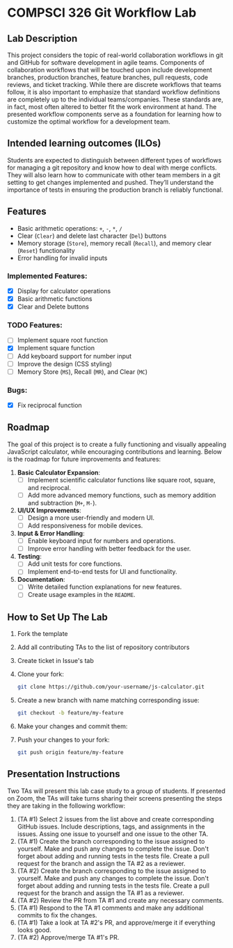 # COMPSCI 326 Git Workflow Lab

## Lab Description

This project considers the topic of real-world collaboration workflows in git
and GitHub for software development in agile teams. Components of collaboration
workflows that will be touched upon include development branches, production
branches, feature branches, pull requests, code reviews, and ticket tracking.
While there are discrete workflows that teams follow, it is also important to
emphasize that standard workflow definitions are completely up to the individual
teams/companies. These standards are, in fact, most often altered to better fit
the work environment at hand. The presented workflow components serve as a
foundation for learning how to customize the optimal workflow for a development
team.

## Intended learning outcomes (ILOs)

Students are expected to distinguish between different types of workflows for
managing a git repository and know how to deal with merge conflicts. They will
also learn how to communicate with other team members in a git setting to get
changes implemented and pushed. They’ll understand the importance of tests in
ensuring the production branch is reliably functional.

## Features

- Basic arithmetic operations: `+`, `-`, `*`, `/`
- Clear (`Clear`) and delete last character (`Del`) buttons
- Memory storage (`Store`), memory recall (`Recall`), and memory clear (`Reset`)
  functionality
- Error handling for invalid inputs

### Implemented Features:

- [x] Display for calculator operations
- [x] Basic arithmetic functions
- [x] Clear and Delete buttons

### TODO Features:

- [ ] Implement square root function
- [X] Implement square function
- [ ] Add keyboard support for number input
- [ ] Improve the design (CSS styling)
- [ ] Memory Store (`MS`), Recall (`MR`), and Clear (`MC`)

### Bugs:
- [X] Fix reciprocal function

## Roadmap

The goal of this project is to create a fully functioning and visually appealing
JavaScript calculator, while encouraging contributions and learning. Below is
the roadmap for future improvements and features:

1. **Basic Calculator Expansion**:
   - [ ] Implement scientific calculator functions like square root, square, and
         reciprocal.
   - [ ] Add more advanced memory functions, such as memory addition and
         subtraction (`M+`, `M-`).

2. **UI/UX Improvements**:
   - [ ] Design a more user-friendly and modern UI.
   - [ ] Add responsiveness for mobile devices.

3. **Input & Error Handling**:
   - [ ] Enable keyboard input for numbers and operations.
   - [ ] Improve error handling with better feedback for the user.

4. **Testing**:
   - [ ] Add unit tests for core functions.
   - [ ] Implement end-to-end tests for UI and functionality.

5. **Documentation**:
   - [ ] Write detailed function explanations for new features.
   - [ ] Create usage examples in the `README`.

## How to Set Up The Lab

1. Fork the template
2. Add all contributing TAs to the list of repository contributors
3. Create ticket in Issue's tab
4. Clone your fork:
   ```bash
   git clone https://github.com/your-username/js-calculator.git
   ```
5. Create a new branch with name matching corresponding issue:
   ```bash
   git checkout -b feature/my-feature
   ```

6. Make your changes and commit them:
7. Push your changes to your fork:
   ```bash
   git push origin feature/my-feature
   ```

## Presentation Instructions

Two TAs will present this lab case study to a group of students. If presented on Zoom, the TAs will take turns sharing their screens presenting the steps they are taking in the following workflow:

1. (TA #1) Select 2 issues from the list above and create corresponding GitHub issues. Include descriptions, tags, and assignments in the issues. Assing one issue to yourself and one issue to the other TA.
2. (TA #1) Create the branch corresponding to the issue assigned to yourself. Make and push any changes to complete the issue. Don't forget about adding and running tests in the tests file. Create a pull request for the branch and assign the TA #2 as a reviewer.
3. (TA #2) Create the branch corresponding to the issue assigned to yourself. Make and push any changes to complete the issue. Don't forget about adding and running tests in the tests file. Create a pull request for the branch and assign the TA #1 as a reviewer.
4. (TA #2) Review the PR from TA #1 and create any necessary comments.
5. (TA #1) Respond to the TA #1 comments and make any additional commits to fix the changes.
6. (TA #1) Take a look at TA #2's PR, and approve/merge it if everything looks good.
7. (TA #2) Approve/merge TA #1's PR.
